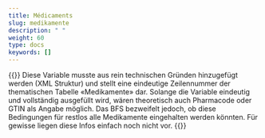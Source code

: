 ```yaml
---
title: Médicaments 
slug: medikamente
description: " "
weight: 60
type: docs
keywords: []
---
```


{{<collapsible title="Variable «medi_id»: Die Leistungsnummern können bei unseren Kunden alphanumerisch sein, die Variable ist nur numerisch vorgesehen. Wäre es hier auch möglich, den Pharmacode oder den GTIN zu exportieren?">}}
Diese Variable musste aus rein technischen Gründen hinzugefügt werden (XML Struktur) und stellt eine eindeutige Zeilennummer der thematischen Tabelle «Medikamente» dar. Solange die Variable eindeutig und vollständig ausgefüllt wird, wären theoretisch auch Pharmacode oder GTIN als Angabe möglich. Das BFS bezweifelt jedoch, ob diese Bedingungen für restlos alle Medikamente eingehalten werden könnten. Für gewisse liegen diese Infos einfach noch nicht vor.
{{</collapsible>}}

